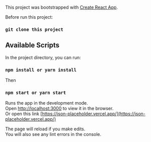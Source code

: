 This project was bootstrapped with [Create React App](https://github.com/facebook/create-react-app).


Before run this project:

### `git clone this project`

## Available Scripts

In the project directory, you can run:

### `npm install or yarn install`

Then

### `npm start or yarn start`

Runs the app in the development mode.<br />
Open [http://localhost:3000](http://localhost:3000) to view it in the browser.<br />
Or open this link [https://json-placeholder.vercel.app/](https://json-placeholder.vercel.app/)


The page will reload if you make edits.<br />
You will also see any lint errors in the console.
